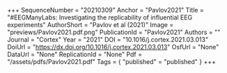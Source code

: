 +++
SequenceNumber = "20210309"
Anchor = "Pavlov2021"
Title = "#EEGManyLabs: Investigating the replicability of influential EEG experiments"
AuthorShort = "Pavlov et al (2021)"
Image = "previews/Pavlov2021.pdf.png"
PublicationId = "Pavlov2021"
Authors = ""
Journal = "Cortex"
Year = "2021"
DOI = "10.1016/j.cortex.2021.03.013"
DoiUrl = "https://dx.doi.org/10.1016/j.cortex.2021.03.013"
OsfUrl = "None"
DataUrl = "None"
ReplicationId = "None"
Pdf = "/assets/pdfs/Pavlov2021.pdf"
Tags = { "published" = "published" }
+++